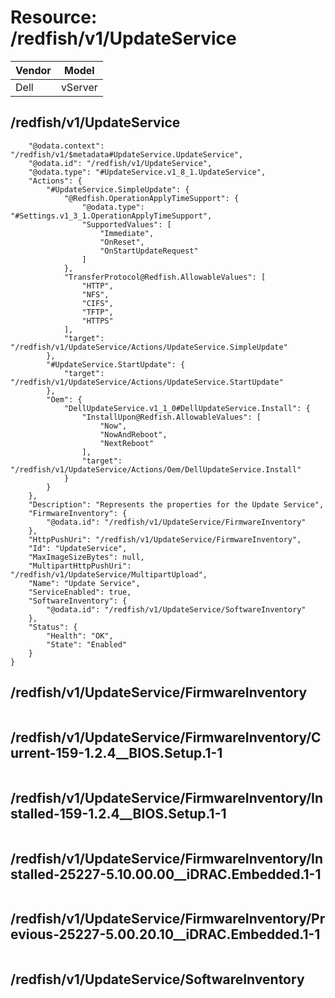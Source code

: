 # Resource: /redfish/v1/UpdateService

Vendor | Model
--- | ---
Dell | vServer

## /redfish/v1/UpdateService

```{
    "@odata.context": "/redfish/v1/$metadata#UpdateService.UpdateService",
    "@odata.id": "/redfish/v1/UpdateService",
    "@odata.type": "#UpdateService.v1_8_1.UpdateService",
    "Actions": {
        "#UpdateService.SimpleUpdate": {
            "@Redfish.OperationApplyTimeSupport": {
                "@odata.type": "#Settings.v1_3_1.OperationApplyTimeSupport",
                "SupportedValues": [
                    "Immediate",
                    "OnReset",
                    "OnStartUpdateRequest"
                ]
            },
            "TransferProtocol@Redfish.AllowableValues": [
                "HTTP",
                "NFS",
                "CIFS",
                "TFTP",
                "HTTPS"
            ],
            "target": "/redfish/v1/UpdateService/Actions/UpdateService.SimpleUpdate"
        },
        "#UpdateService.StartUpdate": {
            "target": "/redfish/v1/UpdateService/Actions/UpdateService.StartUpdate"
        },
        "Oem": {
            "DellUpdateService.v1_1_0#DellUpdateService.Install": {
                "InstallUpon@Redfish.AllowableValues": [
                    "Now",
                    "NowAndReboot",
                    "NextReboot"
                ],
                "target": "/redfish/v1/UpdateService/Actions/Oem/DellUpdateService.Install"
            }
        }
    },
    "Description": "Represents the properties for the Update Service",
    "FirmwareInventory": {
        "@odata.id": "/redfish/v1/UpdateService/FirmwareInventory"
    },
    "HttpPushUri": "/redfish/v1/UpdateService/FirmwareInventory",
    "Id": "UpdateService",
    "MaxImageSizeBytes": null,
    "MultipartHttpPushUri": "/redfish/v1/UpdateService/MultipartUpload",
    "Name": "Update Service",
    "ServiceEnabled": true,
    "SoftwareInventory": {
        "@odata.id": "/redfish/v1/UpdateService/SoftwareInventory"
    },
    "Status": {
        "Health": "OK",
        "State": "Enabled"
    }
}
```

## /redfish/v1/UpdateService/FirmwareInventory

```
```

## /redfish/v1/UpdateService/FirmwareInventory/Current-159-1.2.4__BIOS.Setup.1-1

```
```

## /redfish/v1/UpdateService/FirmwareInventory/Installed-159-1.2.4__BIOS.Setup.1-1

```
```

## /redfish/v1/UpdateService/FirmwareInventory/Installed-25227-5.10.00.00__iDRAC.Embedded.1-1

```
```

## /redfish/v1/UpdateService/FirmwareInventory/Previous-25227-5.00.20.10__iDRAC.Embedded.1-1

```
```

## /redfish/v1/UpdateService/SoftwareInventory

```
```


